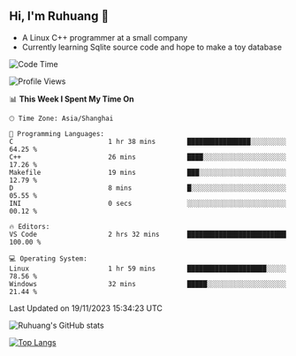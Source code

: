 ## Hi, I'm Ruhuang 👋

- A Linux C++ programmer at a small company
- Currently learning Sqlite source code and hope to make a toy database

<!--START_SECTION:waka-->
![Code Time](http://img.shields.io/badge/Code%20Time-50%20hrs%2051%20mins-blue)

![Profile Views](http://img.shields.io/badge/Profile%20Views-18-blue)

📊 **This Week I Spent My Time On** 

```text
🕑︎ Time Zone: Asia/Shanghai

💬 Programming Languages: 
C                        1 hr 38 mins        ████████████████░░░░░░░░░   64.25 % 
C++                      26 mins             ████░░░░░░░░░░░░░░░░░░░░░   17.26 % 
Makefile                 19 mins             ███░░░░░░░░░░░░░░░░░░░░░░   12.79 % 
D                        8 mins              █░░░░░░░░░░░░░░░░░░░░░░░░   05.55 % 
INI                      0 secs              ░░░░░░░░░░░░░░░░░░░░░░░░░   00.12 % 

🔥 Editors: 
VS Code                  2 hrs 32 mins       █████████████████████████   100.00 % 

💻 Operating System: 
Linux                    1 hr 59 mins        ████████████████████░░░░░   78.56 % 
Windows                  32 mins             █████░░░░░░░░░░░░░░░░░░░░   21.44 % 
```


 Last Updated on 19/11/2023 15:34:23 UTC
<!--END_SECTION:waka-->

![Ruhuang's GitHub stats](https://github-readme-stats.vercel.app/api?username=ruhuang2001&count_private=true&hide_title=true&show_icons=true&theme=vue)

[![Top Langs](https://github-readme-stats.vercel.app/api/top-langs/?username=ruhuang2001&layout=compact)](https://github.com/anuraghazra/github-readme-stats)
